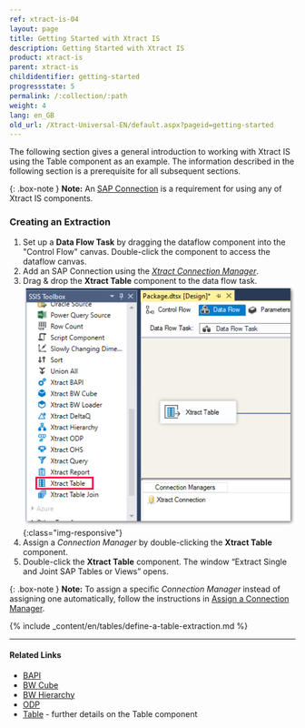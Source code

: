 ```yaml
---
ref: xtract-is-04
layout: page
title: Getting Started with Xtract IS
description: Getting Started with Xtract IS
product: xtract-is
parent: xtract-is
childidentifier: getting-started
progressstate: 5
permalink: /:collection/:path
weight: 4
lang: en_GB
old_url: /Xtract-Universal-EN/default.aspx?pageid=getting-started
---
```

The following section gives a general introduction to working with Xtract IS using the Table component as an example. 
The information described in the following section is a prerequisite for all subsequent sections.

{: .box-note }
**Note:** An [SAP Connection](./sap-connection) is a requirement for using any of Xtract IS components.

### Creating an Extraction

1. Set up a **Data Flow Task** by dragging the dataflow component into the "Control Flow" canvas. Double-click the component to access the dataflow canvas.
2. Add an SAP Connection using the [*Xtract Connection Manager*](./sap-connection/the-connection-manager).
3. Drag & drop the **Xtract Table** component to the data flow task. 
![xis_table_overview](/img/content/xis/xis_table_overview.png){:class="img-responsive"}
4. Assign a *Connection Manager* by double-clicking the **Xtract Table** component. 
5. Double-click the **Xtract Table** component. The window “Extract Single and Joint SAP Tables or Views” opens. 

{: .box-note }
**Note:** To assign a specific *Connection Manager* instead of assigning one automatically, follow the instructions in [Assign a Connection Manager](./sap-connection/the-connection-manager#assigning-a-connection-manager-to-an-xtract-component).

{% include _content/en/tables/define-a-table-extraction.md  %}

*****
#### Related Links
- [BAPI](./bapi)
- [BW Cube](./bw-cube)
- [BW Hierarchy](./hierarchy)
- [ODP](./odp)
- [Table](./table) - further details on the Table component

